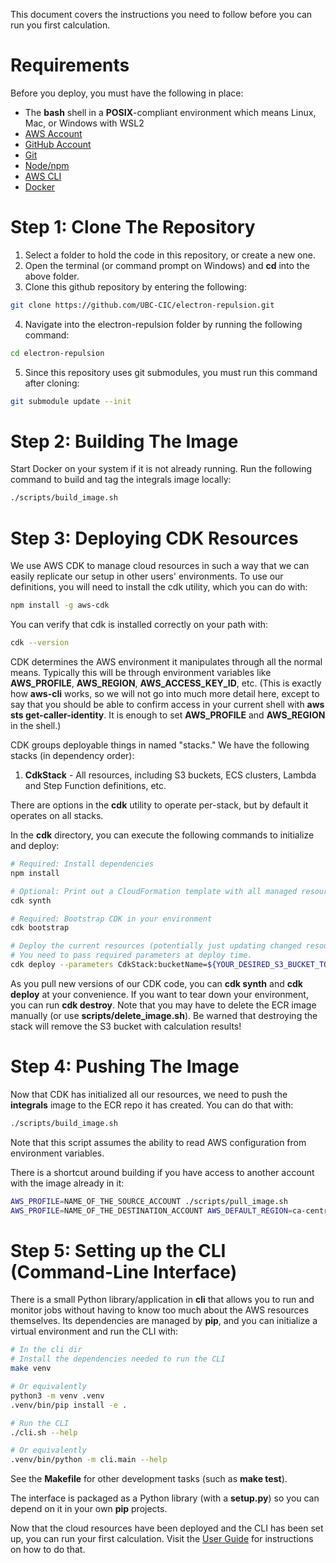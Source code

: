 This document covers the instructions you need to follow before you can run you first calculation.

# Requirements

Before you deploy, you must have the following in place:

* The **bash** shell in a **POSIX**-compliant environment which means Linux, Mac, or Windows with WSL2
* [AWS Account](https://aws.amazon.com/account/)
* [GitHub Account](https://github.com/)
* [Git](https://git-scm.com/book/en/v2/Getting-Started-Installing-Git)
* [Node/npm](https://nodejs.org/en/download/)
* [AWS CLI](https://aws.amazon.com/cli/)
* [Docker](https://docs.docker.com/get-docker/)


# Step 1: Clone The Repository

1. Select a folder to hold the code in this repository, or create a new one.
2. Open the terminal (or command prompt on Windows) and **cd** into the above folder.
3. Clone this github repository by entering the following:
```bash
git clone https://github.com/UBC-CIC/electron-repulsion.git
```
4. Navigate into the electron-repulsion folder by running the following command:
```bash
cd electron-repulsion
```
5. Since this repository uses git submodules, you must run this command after cloning:
```bash
git submodule update --init
```

# Step 2: Building The Image

Start Docker on your system if it is not already running. Run the following command to build and tag the integrals image locally:

```bash
./scripts/build_image.sh
```

# Step 3: Deploying CDK Resources

We use AWS CDK to manage cloud resources in such a way that we can easily replicate our setup in other users' environments. To use our definitions, you will need to install the cdk utility, which you can do with:

```bash
npm install -g aws-cdk
```

You can verify that cdk is installed correctly on your path with:

```bash
cdk --version
```

CDK determines the AWS environment it manipulates through all the normal means. Typically this will be through environment variables like **AWS_PROFILE**, **AWS_REGION**, **AWS_ACCESS_KEY_ID**, etc. (This is exactly how **aws-cli** works, so we will not go into much more detail here, except to say that you should be able to confirm access in your current shell with **aws sts get-caller-identity**. It is enough to set **AWS_PROFILE** and **AWS_REGION** in the shell.)

CDK groups deployable things in named "stacks." We have the following stacks (in dependency order):

1. **CdkStack** - All resources, including S3 buckets, ECS clusters, Lambda and Step Function definitions, etc.

There are options in the **cdk** utility to operate per-stack, but by default it operates on all stacks.

In the **cdk** directory, you can execute the following commands to initialize and deploy:

```bash
# Required: Install dependencies
npm install

# Optional: Print out a CloudFormation template with all managed resources
cdk synth

# Required: Bootstrap CDK in your environment
cdk bootstrap

# Deploy the current resources (potentially just updating changed resources, or doing nothing if up-to-date)
# You need to pass required parameters at deploy time.
cdk deploy --parameters CdkStack:bucketName=${YOUR_DESIRED_S3_BUCKET_TO_CREATE}
```

As you pull new versions of our CDK code, you can **cdk synth** and **cdk deploy** at your convenience. If you want to tear down your environment, you can run **cdk destroy**. Note that you may have to delete the ECR image manually (or use **scripts/delete_image.sh**). Be warned that destroying the stack will remove the S3 bucket with calculation results!

# Step 4: Pushing The Image

Now that CDK has initialized all our resources, we need to push the **integrals** image to the ECR repo it has created. You can do that with:

```bash
./scripts/build_image.sh
```

Note that this script assumes the ability to read AWS configuration from environment variables.

There is a shortcut around building if you have access to another account with the image already in it:

```bash
AWS_PROFILE=NAME_OF_THE_SOURCE_ACCOUNT ./scripts/pull_image.sh
AWS_PROFILE=NAME_OF_THE_DESTINATION_ACCOUNT AWS_DEFAULT_REGION=ca-central-1 ./scripts/push_image.sh
```

# Step 5: Setting up the CLI (Command-Line Interface)

There is a small Python library/application in **cli** that allows you to run and monitor jobs without having to know too much about the AWS resources themselves. Its dependencies are managed by **pip**, and you can initialize a virtual environment and run the CLI with:

```bash
# In the cli dir
# Install the dependencies needed to run the CLI
make venv

# Or equivalently
python3 -m venv .venv
.venv/bin/pip install -e .

# Run the CLI
./cli.sh --help

# Or equivalently
.venv/bin/python -m cli.main --help
```

See the **Makefile** for other development tasks (such as **make test**).

The interface is packaged as a Python library (with a **setup.py**) so you can depend on it in your own **pip** projects.

Now that the cloud resources have been deployed and the CLI has been set up, you can run your first calculation. Visit the [User Guide](./user_guide.md) for instructions on how to do that.

